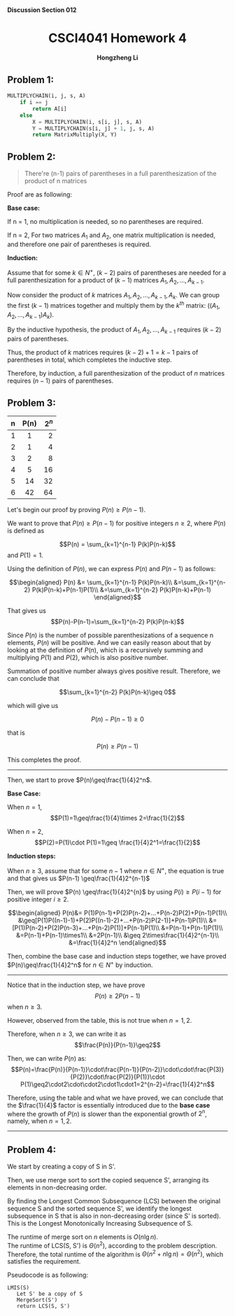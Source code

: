 #### Discussion Section 012

<h1 style="text-align: center;">CSCI4041 Homework 4</h1>

<h4 style="text-align: center;">Hongzheng Li</h4>

## Problem 1:

```python
MULTIPLYCHAIN(i, j, s, A)
    if i == j
        return A[i]
    else
        X = MULTIPLYCHAIN(i, s[i, j], s, A)
        Y = MULTIPLYCHAIN(s[i, j] + 1, j, s, A)
        return MatrixMultiply(X, Y)
```


## Problem 2:

> There're (n-1) pairs of parentheses in a full parenthesization of the product of n matrices

Proof are as following:

**Base case:**

If n = 1, no multiplication is needed, so no parentheses are required.


If n = 2, For two matrices $A_1$ and $A_2$, one matrix multiplication is needed, 
and therefore one pair of parentheses is required.

**Induction:**

Assume that for some $k\in N^+$, 
$(k-2)$ pairs of parentheses are needed for a full parenthesization 
for a product of $(k-1)$ matrices $A_1, A_2,...,A_{k-1}$. 

Now consider the product of $k$ matrices $A_1, A_2,...,A_{k-1},A_{k}$. 
We can group the first $(k-1)$ matrices together and multiply them by the $k^{th}$ matrix: $((A_1, A_2,...,A_{k-1})A_{k})$. 

By the inductive hypothesis, the product of $A_1, A_2,...,A_{k-1}$ requires $(k-2)$ pairs of parentheses. 

Thus, the product of $k$ matrices requires $(k-2)+1=k-1$ pairs of parentheses in total, which completes the inductive step.

Therefore, by induction, a full parenthesization of the product of $n$ matrices requires $(n−1)$ pairs of parentheses.

## Problem 3:

|      n       |       P(n)     |     $2^n$     |
|:-------------|:--------------:|--------------:|
|      1       |        1       |       2       |
|      2       |        1       |       4       |
|      3       |        2       |       8       |
|      4       |        5       |      16       |
|      5       |       14       |      32       |
|      6       |       42       |      64       |

Let's begin our proof by proving $P(n)\geq P(n-1)$.

We want to prove that $P(n) \geq P(n-1)$
for positive integers $n\geq2$, 
where $P(n)$ is defined as

$$P(n) = \sum_{k=1}^{n-1} P(k)P(n-k)$$ 
and $P(1) = 1$.

Using the definition of $P(n)$, we can express $P(n)$ and $P(n-1)$ as follows:

$$\begin{aligned}
P(n) 
&= \sum_{k=1}^{n-1} P(k)P(n-k)\\
&=\sum_{k=1}^{n-2} P(k)P(n-k)+P(n-1)P(1)\\
&=\sum_{k=1}^{n-2} P(k)P(n-k)+P(n-1)
\end{aligned}$$

That gives us $$P(n)-P(n-1)=\sum_{k=1}^{n-2} P(k)P(n-k)$$

Since $P(n)$ is the number of possible parenthesizations of a sequence n elements, 
$P(n)$ will be positive. 
And we can easily reason about that by looking at the definition of $P(n)$, 
which is a recursively summing and multiplying $P(1)$ 
and $P(2)$, which is also positive number.

Summation of positive number always gives positive result. Therefore, we can conclude that

$$\sum_{k=1}^{n-2} P(k)P(n-k)\geq 0$$

which will give us

$$P(n)-P(n-1)\geq0$$

that is

$$P(n)\geq P(n-1)$$

This completes the proof.

---

Then, we start to prove $P(n)\geq\frac{1}{4}2^n$.

<!-- Assume that for $i < n$, we have $P(i)\geq \frac{1}{4}2^i$

Then, we have
$$\begin{aligned}
P(n) &= \sum_{k=1}^{n-1}P(k)P(n-k)\\
&\geq\sum_{k=1}^{n-1}\frac{1}{4}2^k\cdot\frac{1}{4}2^{n-k}\\
&=\frac{1}{16}\sum_{k=1}^{n-1}2^n\\
&=\frac{n-1}{16}2^n
\end{aligned}$$ 

--- -->

<!-- Let's first prove $P(n) \geq P(n-1)$.

We know that $P(n)=\sum_{k=1}^{n-1}P(k)P(n-k)$ and $P(1)=1$.

Therefore, we can have
$$\begin{aligned}

P(n)&=\sum_{k=1}^{n-2}P(k)P(n-k)+P(n-1)P(1)\\
&=\sum_{k=1}^{n-2}P(k)P(n-k)+P(n-1)

\end{aligned}$$

Since all terms in $\sum_{k=1}^{n-2}P(k)P(n-k)$ 
can be obtained from knowing only the value of $P(1),P(2)$,
which are both larger than 0,
since they're summation of positive value, they are larger than $0$,
then we have
$$P(n)=\sum_{k=1}^{n-2}P(k)P(n-k)+P(n-1)\geq P(n-1)$$

That is to say, for $n\in N^+$, we have 
$$P(n)\geq P(n-1)$$ -->
**Base Case:**

When $n = 1$,
$$P(1)=1\geq\frac{1}{4}\times 2=\frac{1}{2}$$

When $n = 2$, 
$$P(2)=P(1)\cdot P(1)=1\geq \frac{1}{4}2^1=\frac{1}{2}$$

**Induction steps:**

When $n\geq 3$, assume that for some $n-1$ where $n\in N^+$, the equation is true
and that gives us $P(n-1) \geq\frac{1}{4}2^{n-1}$

Then, we will prove $P(n) \geq\frac{1}{4}2^{n}$ 
by using $P(i)\geq P(i-1)$ 
for positive integer $i\geq2$.

$$\begin{aligned}
P(n)&= P(1)P(n-1)+P(2)P(n-2)+...+P(n-2)P(2)+P(n-1)P(1)\\
&\geq[P(1)P((n-1)-1)+P(2)P((n-1)-2)+...+P(n-2)P(2-1)]+P(n-1)P(1)\\
&=[P(1)P(n-2)+P(2)P(n-3)+...+P(n-2)P(1)]+P(n-1)P(1)\\
&=P(n-1)+P(n-1)P(1)\\
&=P(n-1)+P(n-1)\times1\\
&=2P(n-1)\\
&\geq 2\times\frac{1}{4}2^{n-1}\\
&=\frac{1}{4}2^n
\end{aligned}$$

Then, combine the base case and induction steps together, we have proved $P(n)\geq\frac{1}{4}2^n$ for $n\in N^+$ by induction.

---

Notice that in the induction step, we have prove
$$P(n)\geq 2P(n-1)$$
when $n\geq 3$.

However, observed from the table, this is not true when $n=1,2$.

Therefore, when $n\geq3$, we can write it as
$$\frac{P(n)}{P(n-1)}\geq2$$

Then, we can write $P(n)$ as:
$$P(n)=\frac{P(n)}{P(n-1)}\cdot\frac{P(n-1)}{P(n-2)}\cdot\cdot\frac{P(3)}{P(2)}\cdot\frac{P(2)}{P(1)}\cdot P(1)\geq2\cdot2\cdot\cdot2\cdot1\cdot1=2^{n-2}=\frac{1}{4}2^n$$

Therefore, using the table and what we have proved,
we can conclude that 
the $\frac{1}{4}$ factor is essentially introduced 
due to the **base case** where the growth of $P(n)$ 
is slower than the exponential growth of $2^n$, namely, when $n=1,2$.

---

## Problem 4:

We start by creating a copy of S in S'. 

Then, we use merge sort to sort the copied sequence S', 
arranging its elements in non-decreasing order.

By finding the Longest Common Subsequence (LCS) 
between the original sequence S and the sorted sequence S', 
we identify the longest subsequence in S 
that is also in non-decreasing order (since S' is sorted). 
This is the Longest Monotonically Increasing Subsequence of S.

The runtime of merge sort on $n$ elements is $O(n\lg n)$.\
The runtime of LCS(S, S') is $\Theta(n^2)$, 
according to the problem description.\
Therefore, the total runtime of the algorithm is $\Theta(n^2+n\lg n)=\Theta(n^2)$,
which satisfies the requirement.

Pseudocode is as following:

```pseudocode
LMIS(S)
   Let S' be a copy of S
   MergeSort(S')
   return LCS(S, S')
```